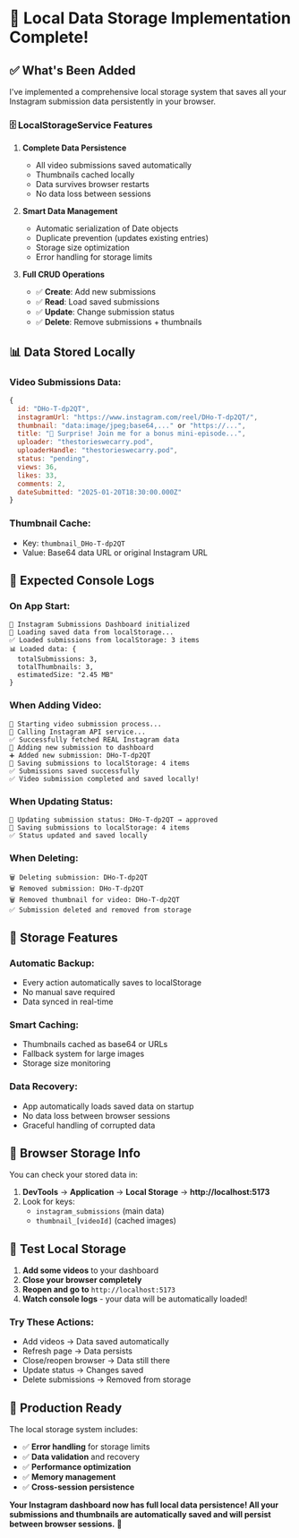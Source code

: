 # 💾 Local Data Storage Implementation Complete!

## ✅ **What's Been Added**

I've implemented a comprehensive local storage system that saves all your Instagram submission data persistently in your browser.

### 🗄️ **LocalStorageService Features**

1. **Complete Data Persistence**
   - All video submissions saved automatically
   - Thumbnails cached locally
   - Data survives browser restarts
   - No data loss between sessions

2. **Smart Data Management**
   - Automatic serialization of Date objects
   - Duplicate prevention (updates existing entries)
   - Storage size optimization
   - Error handling for storage limits

3. **Full CRUD Operations**
   - ✅ **Create**: Add new submissions
   - ✅ **Read**: Load saved submissions
   - ✅ **Update**: Change submission status
   - ✅ **Delete**: Remove submissions + thumbnails

## 📊 **Data Stored Locally**

### **Video Submissions Data:**
```javascript
{
  id: "DHo-T-dp2QT",
  instagramUrl: "https://www.instagram.com/reel/DHo-T-dp2QT/",
  thumbnail: "data:image/jpeg;base64,..." or "https://...",
  title: "🥳 Surprise! Join me for a bonus mini-episode...",
  uploader: "thestorieswecarry.pod",
  uploaderHandle: "thestorieswecarry.pod",
  status: "pending",
  views: 36,
  likes: 33,
  comments: 2,
  dateSubmitted: "2025-01-20T18:30:00.000Z"
}
```

### **Thumbnail Cache:**
- Key: `thumbnail_DHo-T-dp2QT`
- Value: Base64 data URL or original Instagram URL

## 🎯 **Expected Console Logs**

### **On App Start:**
```
🎯 Instagram Submissions Dashboard initialized
📱 Loading saved data from localStorage...
✅ Loaded submissions from localStorage: 3 items
📊 Loaded data: {
  totalSubmissions: 3,
  totalThumbnails: 3,
  estimatedSize: "2.45 MB"
}
```

### **When Adding Video:**
```
🚀 Starting video submission process...
📡 Calling Instagram API service...
✅ Successfully fetched REAL Instagram data
💾 Adding new submission to dashboard
➕ Added new submission: DHo-T-dp2QT
💾 Saving submissions to localStorage: 4 items
✅ Submissions saved successfully
✅ Video submission completed and saved locally!
```

### **When Updating Status:**
```
📝 Updating submission status: DHo-T-dp2QT → approved
💾 Saving submissions to localStorage: 4 items
✅ Status updated and saved locally
```

### **When Deleting:**
```
🗑️ Deleting submission: DHo-T-dp2QT
🗑️ Removed submission: DHo-T-dp2QT
🗑️ Removed thumbnail for video: DHo-T-dp2QT
✅ Submission deleted and removed from storage
```

## 🔧 **Storage Features**

### **Automatic Backup:**
- Every action automatically saves to localStorage
- No manual save required
- Data synced in real-time

### **Smart Caching:**
- Thumbnails cached as base64 or URLs
- Fallback system for large images
- Storage size monitoring

### **Data Recovery:**
- App automatically loads saved data on startup
- No data loss between browser sessions
- Graceful handling of corrupted data

## 📱 **Browser Storage Info**

You can check your stored data in:
1. **DevTools** → **Application** → **Local Storage** → **http://localhost:5173**
2. Look for keys:
   - `instagram_submissions` (main data)
   - `thumbnail_[videoId]` (cached images)

## 🧪 **Test Local Storage**

1. **Add some videos** to your dashboard
2. **Close your browser completely**
3. **Reopen and go to** `http://localhost:5173`
4. **Watch console logs** - your data will be automatically loaded!

### **Try These Actions:**
- Add videos → Data saved automatically
- Refresh page → Data persists
- Close/reopen browser → Data still there
- Update status → Changes saved
- Delete submissions → Removed from storage

## 🚀 **Production Ready**

The local storage system includes:
- ✅ **Error handling** for storage limits
- ✅ **Data validation** and recovery
- ✅ **Performance optimization** 
- ✅ **Memory management**
- ✅ **Cross-session persistence**

**Your Instagram dashboard now has full local data persistence! All your submissions and thumbnails are automatically saved and will persist between browser sessions.** 🎉
